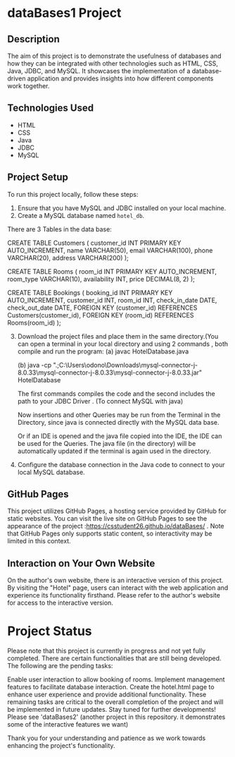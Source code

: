 # dataBases1  Project

## Description

The aim of this project is to demonstrate the usefulness of databases and how they can be integrated with other technologies such as HTML, CSS, Java, JDBC, and MySQL. It showcases the implementation of a database-driven application and provides insights into how different components work together.

## Technologies Used

- HTML
- CSS
- Java
- JDBC
- MySQL



## Project Setup

To run this project locally, follow these steps:

1. Ensure that you have MySQL and JDBC installed on your local machine.
2. Create a MySQL database named `hotel_db`.


There  are  3  Tables  in the data base: 

CREATE TABLE Customers (
  customer_id INT PRIMARY KEY AUTO_INCREMENT,
  name VARCHAR(50),
  email VARCHAR(100),
  phone VARCHAR(20),
  address VARCHAR(200)
);

CREATE TABLE Rooms (
  room_id INT PRIMARY KEY AUTO_INCREMENT,
  room_type VARCHAR(10),
  availability INT,
  price DECIMAL(8, 2)
);

CREATE TABLE Bookings (
  booking_id INT PRIMARY KEY AUTO_INCREMENT,
  customer_id INT,
  room_id INT,
  check_in_date DATE,
  check_out_date DATE,
  FOREIGN KEY (customer_id) REFERENCES Customers(customer_id),
  FOREIGN KEY (room_id) REFERENCES Rooms(room_id)
);




3. Download the project files and place them in the same directory.(You can open a terminal in your local directory and  using 2 commands , both compile and run the program:
   (a) javac HotelDatabase.java

   (b) java -cp ".;C:\Users\odono\Downloads\mysql-connector-j-8.0.33\mysql-connector-j-8.0.33\mysql-connector-j-8.0.33.jar" HotelDatabase
   
   The first commands compiles the code and the second includes the path to your JDBC Driver . (To connect MySQL with java)
   
   Now insertions and other Queries may be run from the Terminal in the Directory, since java is connected directly with the MySQL data base.
   
   Or if an IDE is opened and the java file copied into the IDE, the IDE can be used for the Queries. The java file (in the directory) will be automatically updated if the terminal is again used in the directory.

5. Configure the database connection in the Java code to connect to your local MySQL database.

## GitHub Pages

This project utilizes GitHub Pages, a hosting service provided by GitHub for static websites. You can visit the live site on GitHub Pages to see the appearance of the project :https://csstudent26.github.io/dataBases/ . Note that GitHub Pages only supports static content, so interactivity may be limited in this context.

## Interaction on Your Own Website

On the author's own website, there is an interactive version of this project. By visiting the "Hotel" page, users can interact with the web application and experience its functionality firsthand. Please refer to the author's website for access to the interactive version.

#  Project Status
Please note that this project is currently in progress and not yet fully completed. There are certain functionalities that are still being developed. The following are the pending tasks:

Enable user interaction to allow booking of rooms.
Implement management features to facilitate database interaction.
Create the hotel.html page to enhance user experience and provide additional functionality.
These remaining tasks are critical to the overall completion of the project and will be implemented in future updates. Stay tuned for further developments!
Please see 'dataBases2' (another project in this repository. it demonstrates some of the interactive features we want)

Thank you for your understanding and patience as we work towards enhancing the project's functionality.
